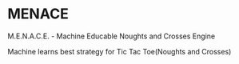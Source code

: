 # MENACE

M.E.N.A.C.E. - Machine Educable Noughts and Crosses Engine

Machine learns best strategy for Tic Tac Toe(Noughts and Crosses)
